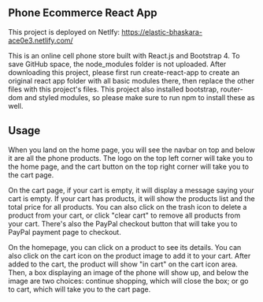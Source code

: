 ## Phone Ecommerce React App

This project is deployed on Netlfy: https://elastic-bhaskara-ace0e3.netlify.com/

This is an online cell phone store built with React.js and Bootstrap 4. To save GitHub space, the node_modules folder is not uploaded. After downloading this project, please first run create-react-app to create an original react app folder with all basic modules there, then replace the other files with this project's files. This project also installed bootstrap, router-dom and styled modules, so please make sure to run npm to install these as well.

## Usage
When you land on the home page, you will see the navbar on top and below it are all the phone products. The logo on the top left corner will take you to the home page, and the cart button on the top right corner will take you to the cart page. 

On the cart page, if your cart is empty, it will display a message saying your cart is empty. If your cart has products, it will show the products list and the total price for all products. You can also click on the trash icon to delete a product from your cart, or click "clear cart" to remove all products from your cart. There's also the PayPal checkout button that will take you to PayPal payment page to checkout.

On the homepage, you can click on a product to see its details. You can also click on the cart icon on the product image to add it to your cart. After added to the cart, the product will show "in cart" on the cart icon area. Then, a box displaying an image of the phone will show up, and below the image are two choices: continue shopping, which will close the box; or go to cart, which will take you to the cart page.